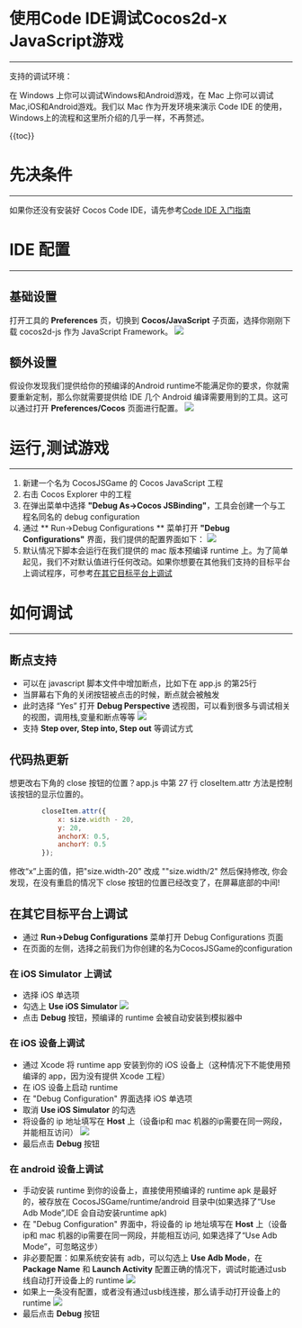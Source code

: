 使用Code IDE调试Cocos2d-x JavaScript游戏
===
---
支持的调试环境：



在 Windows 上你可以调试Windows和Android游戏，在 Mac 上你可以调试Mac,iOS和Android游戏。我们以 Mac 作为开发环境来演示 Code IDE 的使用，Windows上的流程和这里所介绍的几乎一样，不再赘述。

{{toc}}

先决条件
===
---
如果你还没有安装好 Cocos Code IDE，请先参考[Code IDE 入门指南](../getting-started/zh.md)

IDE 配置
===
---
## 基础设置
打开工具的 **Preferences** 页，切换到 **Cocos/JavaScript** 子页面，选择你刚刚下载 cocos2d-js 作为 JavaScript Framework。
![](./res/PreferencesCocosJS.png)

## 额外设置
假设你发现我们提供给你的预编译的Android runtime不能满足你的要求，你就需要重新定制，那么你就需要提供给 IDE 几个 Android 编译需要用到的工具。这可以通过打开 **Preferences/Cocos** 页面进行配置。
![](./res/PreferencesCocos.png)

运行,测试游戏
===
---
1. 新建一个名为 CocosJSGame 的 Cocos JavaScript 工程
2. 右击 Cocos Explorer 中的工程
3. 在弹出菜单中选择 **"Debug As->Cocos JSBinding"**，工具会创建一个与工程名同名的 debug configuration
4. 通过 ** Run->Debug Configurations ** 菜单打开 **"Debug Configurations"** 界面，我们提供的配置界面如下：
   ![](./res/mac_js_debug_config.png)
5. 默认情况下脚本会运行在我们提供的 mac 版本预编译 runtime 上。为了简单起见，我们不对默认值进行任何改动。如果你想要在其他我们支持的目标平台上调试程序，可参考[在其它目标平台上调试](#在其它目标平台上调试)

如何调试
===
---
## 断点支持
+ 可以在 javascript 脚本文件中增加断点，比如下在 app.js 的第25行
+ 当屏幕右下角的关闭按钮被点击的时候，断点就会被触发
+ 此时选择 “Yes” 打开 **Debug Perspective** 透视图，可以看到很多与调试相关的视图，调用栈,变量和断点等等
  ![](./res/js_breakpoint_triggered.png)
+ 支持 **Step over, Step into, Step out** 等调试方式

## 代码热更新
想更改右下角的 close 按钮的位置？app.js 中第 27 行 closeItem.attr 方法是控制该按钮的显示位置的。

```javascript
		closeItem.attr({
            x: size.width - 20,
            y: 20,
            anchorX: 0.5,
            anchorY: 0.5
        });
```
修改“x”上面的值，把"size.width-20" 改成 ""size.width/2" 然后保持修改, 你会发现，在没有重启的情况下 close 按钮的位置已经改变了，在屏幕底部的中间!

## 在其它目标平台上调试
+ 通过 **Run->Debug Configurations** 菜单打开 Debug Configurations 页面
+ 在页面的左侧，选择之前我们为你创建的名为CocosJSGame的configuration

### 在 iOS Simulator 上调试
+ 选择 iOS 单选项
+ 勾选上 **Use iOS Simulator**
  ![](./res/ios_sim_js_debug_config.png)
+  点击 **Debug** 按钮，预编译的 runtime 会被自动安装到模拟器中

### 在 iOS 设备上调试
+ 通过 Xcode 将 runtime app 安装到你的 iOS 设备上（这种情况下不能使用预编译的 app，因为没有提供 Xcode 工程）
+ 在 iOS 设备上启动 runtime
+ 在 "Debug Configuration" 界面选择 iOS 单选项
+ 取消 **Use iOS Simulator** 的勾选
+ 将设备的 ip 地址填写在 **Host** 上（设备ip和 mac 机器的ip需要在同一网段，并能相互访问）
  ![](./res/ios_device_js_debug_config.png)
+ 最后点击 **Debug** 按钮 

### 在 android 设备上调试
+ 手动安装 runtime 到你的设备上，直接使用预编译的 runtime apk 是最好的，被存放在 CocosJSGame/runtime/android 目录中(如果选择了“Use Adb Mode”,IDE 会自动安装runtime apk)
+ 在 "Debug Configuration" 界面中，将设备的 ip 地址填写在 **Host** 上（设备ip和 mac 机器的ip需要在同一网段，并能相互访问, 如果选择了“Use Adb Mode”，可忽略这步）
+ 非必要配置：如果系统安装有 adb，可以勾选上 **Use Adb Mode**，在 **Package Name** 和 **Launch Activity** 配置正确的情况下，调试时能通过usb线自动打开设备上的 runtime
	![](./res/android_js_debug_config_adb.png)
+ 如果上一条没有配置，或者没有通过usb线连接，那么请手动打开设备上的 runtime
  ![](./res/android_js_debug_config.png)
+ 最后点击 **Debug** 按钮
